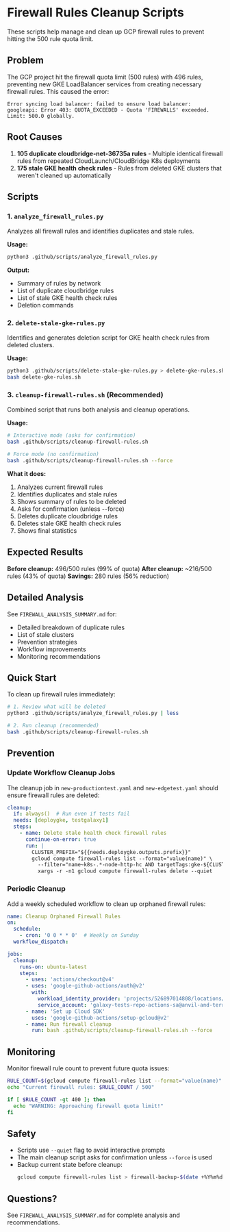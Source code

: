 # Firewall Rules Cleanup Scripts

These scripts help manage and clean up GCP firewall rules to prevent hitting the 500 rule quota limit.

## Problem

The GCP project hit the firewall quota limit (500 rules) with 496 rules, preventing new GKE LoadBalancer services from creating necessary firewall rules. This caused the error:

```
Error syncing load balancer: failed to ensure load balancer: googleapi: Error 403: QUOTA_EXCEEDED - Quota 'FIREWALLS' exceeded. Limit: 500.0 globally.
```

## Root Causes

1. **105 duplicate cloudbridge-net-36735a rules** - Multiple identical firewall rules from repeated CloudLaunch/CloudBridge K8s deployments
2. **175 stale GKE health check rules** - Rules from deleted GKE clusters that weren't cleaned up automatically

## Scripts

### 1. `analyze_firewall_rules.py`

Analyzes all firewall rules and identifies duplicates and stale rules.

**Usage:**
```bash
python3 .github/scripts/analyze_firewall_rules.py
```

**Output:**
- Summary of rules by network
- List of duplicate cloudbridge rules
- List of stale GKE health check rules
- Deletion commands

### 2. `delete-stale-gke-rules.py`

Identifies and generates deletion script for GKE health check rules from deleted clusters.

**Usage:**
```bash
python3 .github/scripts/delete-stale-gke-rules.py > delete-gke-rules.sh
bash delete-gke-rules.sh
```

### 3. `cleanup-firewall-rules.sh` (Recommended)

Combined script that runs both analysis and cleanup operations.

**Usage:**
```bash
# Interactive mode (asks for confirmation)
bash .github/scripts/cleanup-firewall-rules.sh

# Force mode (no confirmation)
bash .github/scripts/cleanup-firewall-rules.sh --force
```

**What it does:**
1. Analyzes current firewall rules
2. Identifies duplicates and stale rules
3. Shows summary of rules to be deleted
4. Asks for confirmation (unless --force)
5. Deletes duplicate cloudbridge rules
6. Deletes stale GKE health check rules
7. Shows final statistics

## Expected Results

**Before cleanup:** 496/500 rules (99% of quota)
**After cleanup:** ~216/500 rules (43% of quota)
**Savings:** 280 rules (56% reduction)

## Detailed Analysis

See `FIREWALL_ANALYSIS_SUMMARY.md` for:
- Detailed breakdown of duplicate rules
- List of stale clusters
- Prevention strategies
- Workflow improvements
- Monitoring recommendations

## Quick Start

To clean up firewall rules immediately:

```bash
# 1. Review what will be deleted
python3 .github/scripts/analyze_firewall_rules.py | less

# 2. Run cleanup (recommended)
bash .github/scripts/cleanup-firewall-rules.sh
```

## Prevention

### Update Workflow Cleanup Jobs

The cleanup job in `new-productiontest.yaml` and `new-edgetest.yaml` should ensure firewall rules are deleted:

```yaml
cleanup:
  if: always()  # Run even if tests fail
  needs: [deploygke, testgalaxy1]
  steps:
    - name: Delete stale health check firewall rules
      continue-on-error: true
      run: |
        CLUSTER_PREFIX="${{needs.deploygke.outputs.prefix}}"
        gcloud compute firewall-rules list --format="value(name)" \
          --filter="name~k8s-.*-node-http-hc AND targetTags:gke-${CLUSTER_PREFIX}-*" | \
          xargs -r -n1 gcloud compute firewall-rules delete --quiet
```

### Periodic Cleanup

Add a weekly scheduled workflow to clean up orphaned firewall rules:

```yaml
name: Cleanup Orphaned Firewall Rules
on:
  schedule:
    - cron: '0 0 * * 0'  # Weekly on Sunday
  workflow_dispatch:

jobs:
  cleanup:
    runs-on: ubuntu-latest
    steps:
      - uses: 'actions/checkout@v4'
      - uses: 'google-github-actions/auth@v2'
        with:
          workload_identity_provider: 'projects/526897014808/locations/global/workloadIdentityPools/galaxy-tests-identity-pool/providers/gxy-tests-provider'
          service_account: 'galaxy-tests-repo-actions-sa@anvil-and-terra-development.iam.gserviceaccount.com'
      - name: 'Set up Cloud SDK'
        uses: 'google-github-actions/setup-gcloud@v2'
      - name: Run firewall cleanup
        run: bash .github/scripts/cleanup-firewall-rules.sh --force
```

## Monitoring

Monitor firewall rule count to prevent future quota issues:

```bash
RULE_COUNT=$(gcloud compute firewall-rules list --format="value(name)" | wc -l)
echo "Current firewall rules: $RULE_COUNT / 500"

if [ $RULE_COUNT -gt 400 ]; then
  echo "WARNING: Approaching firewall quota limit!"
fi
```

## Safety

- Scripts use `--quiet` flag to avoid interactive prompts
- The main cleanup script asks for confirmation unless `--force` is used
- Backup current state before cleanup:
  ```bash
  gcloud compute firewall-rules list > firewall-backup-$(date +%Y%m%d).txt
  ```

## Questions?

See `FIREWALL_ANALYSIS_SUMMARY.md` for complete analysis and recommendations.
